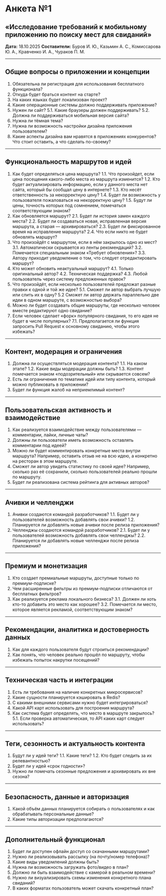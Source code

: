 # Анкета №1

## «Исследование требований к мобильному приложению по поиску мест для свиданий»

**Дата:** 18.10.2025
**Составители:**
Буров И. Ю., Казьмин А. С., Комиссарова Ю. А.,
Кравченко И. А., Чураков П. М.

---

## Общие вопросы о приложении и концепции

1. Обязательна ли регистрация для использования бесплатного функционала?
2. Откуда будет браться контент на старте?
3. На каких языках будет локализован проект?
4. Какие операционные системы должно поддерживать приложение?
5. Нужен ли сайт?
   5.1. Какие браузеры должен поддерживать?
   5.2. Должна ли поддерживаться мобильная версия сайта?
6. Нужна ли тёмная тема?
7. Нужна ли возможность настройки дизайна приложения пользователем?
8. Какие аспекты дизайна вам нравятся в приложениях конкурентов? Что стоит оставить, а что сделать по-своему?

---

## Функциональность маршрутов и идей

1. Как будет определяться цена маршрута?
   1.1. Что произойдет, если цена посещения какого-либо места из маршрута изменится?
   1.2. Кто будет актуализировать информацию, если у данного места нет сайта, который бы сообщал цену в интернете?
   1.3. Кто несёт ответственность за некорректную цену?
   1.4. Будет ли возможность у пользователя пожаловаться на некорректную цену?
   1.5. Будут ли цены, точность которых под сомнением, помечаться соответствующим знаком?
2. Как обновляется маршрут?
   2.1. Будет ли история замен каждого места?
   2.2. Будет ли создаваться новая, исправленная версия маршрута, а старая — архивироваться?
   2.3. Будет ли фиксированное время на исправление маршрута?
   2.4. Что если никто не будет обновлять маршрут?
3. Что произойдёт с маршрутом, если в нём закрылось одно из мест?
   3.1. Автоматически скрывается из ленты рекомендаций?
   3.2. Помечается специальным знаком «Требует обновления»?
   3.3. Автору приходит уведомление о том, что следует отредактировать маршрут?
4. Кто может обновить неактуальный маршрут?
   4.1. Только оригинальный автор?
   4.2. Техническая поддержка?
   4.3. Любой пользователь через систему предложенных правок?
5. Что произойдёт, если несколько пользователей предложат разные правки к одной и той же идее?
   5.1. Сможет ли автор выбрать лучшую или слить их в одну?
   5.2  Сможет ли автор держать параллельно две идеи в одном маршруте, с возможностью выбора?
6. Можно ли будет создавать общие маршруты, где несколько человек вместе редактируют одно свидание?
7. Если человек сделает «форк» популярного свидания, то его идея не будет в числе популярных?
   7.1. Предполагается ли функция запросить Pull Request к основному свиданию, чтобы этого избежать?

---

## Контент, модерация и ограничения

1. Должна ли осуществляться модерация контента?
   1.1. На каком этапе?
   1.2. Какие виды модерации должны быть?
   1.3. Контент помечается знаком «подозрительный» или скрывается совсем?
2. Есть ли ограничения по тематике идей или типу контента, который можно публиковать в приложении?
3. Будет ли функция жалоб на неприемлимый контент?

---

## Пользовательская активность и взаимодействие

1. Как реализуется взаимодействие между пользователями — комментарии, лайки, личные чаты?
2. Должны ли пользователи иметь возможность оставлять комментарии под идеей?
3. Можно ли будет комментировать конкретные места внутри маршрута?
   Например, оставить отзыв не на всю идею, а конкретно на ресторан в этом маршруте.
4. Сможет ли автор увидеть статистику по своей идее?
   Например, сколько раз её сохранили, сколько пользователей реально прошли по маршруту.
5. Будет ли реализована система рейтинга для активных авторов?

---

## Ачивки и челленджи

1. Ачивки создаются командой разработчиков?
   1.1. Будет ли у пользователей возможность добавлять свои ачивки?
   1.2. Планируется ли добавлять новые ачивки после релиза приложения?
2. Челленджы создаются командой разработчиков?
   2.1. Будет ли у пользователей возможность добавлять свои челленджы?
   2.2. Планируется ли добавлять новые челленджи после релиза приложения?

---

## Премиум и монетизация

1. Кто создает премиальные маршруты, доступные только по премиум-подписке?
2. Чем расширенные фильтры из премиум-подписки отличаются от бесплатных фильтров?
3. Как реализуется реклама локального бизнеса?
   3.1. Должен ли хоть кто-то добавить это место как хорошее?
   3.2. Помечается ли место, которое является рекламой, соответствующим знаком?

---

## Рекомендации, аналитика и достоверность данных

1. Как для каждого пользователя будут строиться рекомендации?
2. Как понять, что человек реально прошёл по маршруту, чтобы избежать попыток накрутки посещений?

---

## Техническая часть и интеграции

1. Есть ли требования на наличие конкретных микросервисов?
2. Какие сущности планируется кэшировать в Redis?
3. С какими внешними сервисами нужно будет интегрироваться?
4. Какой API карт использовать для построения маршрута?
5. Как система будет определять, что место в маршруте закрылось?
   5.1. Если проверка автоматическая, то API каких карт следует использовать?

---

## Теги, сезонность и актуальность контента

1. Будут ли у идей теги?
   1.1. Какие теги?
   1.2. Кто будет следить за их релевантностью?
2. Будет ли у идей «срок годности»?
3. Нужно ли помечать сезонные предложения и архивировать их вне сезона?

---

## Безопасность, данные и авторизация

1. Какой объём данных планируется собирать о пользователях и как обрабатывать персональные данные?
2. Какие типы авторизации предполагаются?

---

## Дополнительный функционал

1. Будет ли доступен офлайн доступ со скачанными маршрутами?
2. Нужно ли реализовывать рассылку (на почту/номер телефона)?
3. Какие виды уведомлений должны быть?
4. Нужна ли возможность загружать фото/видео в план?
5. Должно ли быть взаимодействие с камерой в реальном времени?
6. Нужно ли визуализировать схемы изменения конкретного плана свиданий?
7. В каких форматах пользователь может скачать конкретный план?
